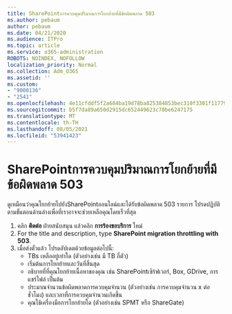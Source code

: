 ```yaml
---
title: SharePointการควบคุมปริมาณการโยกย้ายที่มีข้อผิดพลาด 503
ms.author: pebaum
author: pebaum
ms.date: 04/21/2020
ms.audience: ITPro
ms.topic: article
ms.service: o365-administration
ROBOTS: NOINDEX, NOFOLLOW
localization_priority: Normal
ms.collection: Adm_O365
ms.assetid: ''
ms.custom:
- "9000136"
- "2541"
ms.openlocfilehash: 4e11cfddf5f2a684ba19d78ba825384853bec310f3301f1177971c0a04548c05
ms.sourcegitcommit: b5f7da89a650d2915dc652449623c78be6247175
ms.translationtype: MT
ms.contentlocale: th-TH
ms.lasthandoff: 08/05/2021
ms.locfileid: "53941423"
---
```

# <a name="sharepoint-migration-throttling-with-503-errors"></a>SharePointการควบคุมปริมาณการโยกย้ายที่มีข้อผิดพลาด 503

ดูเหมือนว่าคุณโยกย้ายไปยังSharePointออนไลน์และได้รับข้อผิดพลาด 503 รายการ โปรดปฏิบัติตามขั้นตอนด้านล่างเพื่อที่เราอาจจะช่วยเหลือคุณโดยเร็วที่สุด

1. คลิก **ติดต่อ** ฝ่ายสนับสนุน แล้วคลิก **การร้องขอบริการ** ใหม่
2. For the title and description, type **SharePoint migration throttling with 503**.
3. เมื่อส่งตั๋วแล้ว โปรดอัปเดตด้วยข้อมูลต่อไปนี้:
    - TBs เหลืออยู่เท่าใด (ตัวอย่างเช่น มี TB กี่ตัว)
    - เริ่มต้นการโยกย้ายและวันที่สิ้นสุด
    - อธิบายที่ที่คุณโยกย้ายเนื้อหาของคุณ เช่น SharePointเซิร์ฟเวอร์, Box, GDrive, การแชร์ไฟล์ เป็นต้น
    - ประมาณจํานวนข้อผิดพลาดการควบคุมจํานวน (ตัวอย่างเช่น การควบคุมจํานวน x ต่อชั่วโมง) และเวลาที่การควบคุมจํานวนเกิดขึ้น
    - คุณใช้เครื่องมือการโยกย้ายใด (ตัวอย่างเช่น SPMT หรือ ShareGate)
